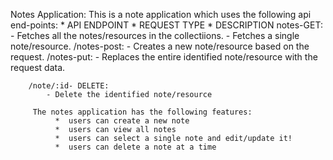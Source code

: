 Notes Application:
        This is a note application which uses the following api end-points:
            * API ENDPOINT
            * REQUEST TYPE
            * DESCRIPTION
        notes-GET:
            - Fetches all the notes/resources in the collectiions.
            - Fetches a single note/resource.
        /notes-post:
            - Creates a new note/resource based on the request.
        /notes-put:
            - Replaces the entire identified note/resource with the request data.
              
        /note/:id- DELETE:
            - Delete the identified note/resource
             
         The notes application has the following features:
              *  users can create a new note
              *  users can view all notes
              *  users can select a single note and edit/update it!
              *  users can delete a note at a time
               
          
